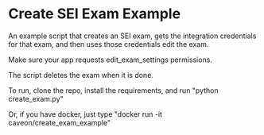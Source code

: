 # Create SEI Exam Example

An example script that creates an SEI exam, gets the integration credentials for that exam, and then uses those credentials edit the exam.

Make sure your app requests edit_exam_settings permissions.

The script deletes the exam when it is done.

To run, clone the repo, install the requirements, and run "python create_exam.py"

Or, if you have docker, just type "docker run -it caveon/create_exam_example"
